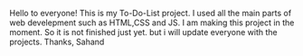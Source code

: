 Hello to everyone!
This is my To-Do-List project.
I used all the main parts of web develepment such as HTML,CSS and JS.
I am making this project in the moment.
So it is not finished just yet.
but i will update everyone with the projects.
Thanks,
Sahand
